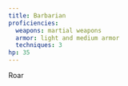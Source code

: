 ```yaml
---
title: Barbarian
proficiencies:
  weapons: martial weapons
  armor: light and medium armor
  techniques: 3
hp: 35
---
```


Roar
